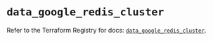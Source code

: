 # `data_google_redis_cluster`

Refer to the Terraform Registry for docs: [`data_google_redis_cluster`](https://registry.terraform.io/providers/hashicorp/google-beta/6.49.2/docs/data-sources/google_redis_cluster).
